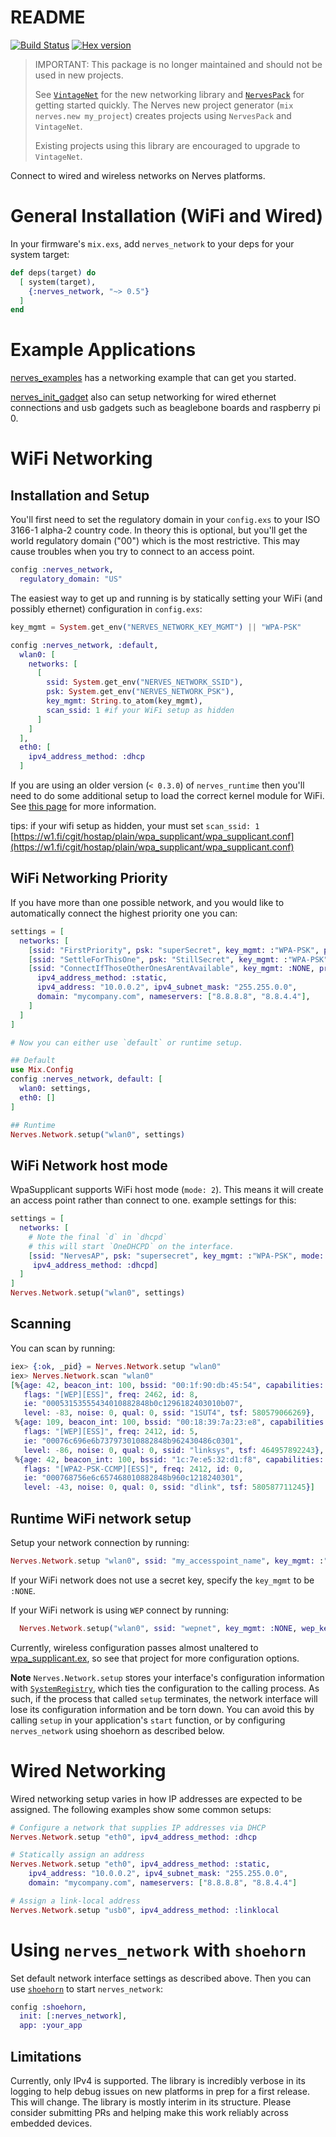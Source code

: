 # README
[![Build Status](https://travis-ci.org/nerves-project/nerves_network.svg?branch=master)](https://travis-ci.org/nerves-project/nerves_network)
[![Hex version](https://img.shields.io/hexpm/v/nerves_network.svg "Hex version")](https://hex.pm/packages/nerves_network)

> IMPORTANT: This package is no longer maintained and should not be used in new
> projects.
>
> See [`VintageNet`](https://github.com/nerves-networking/vintage_net)
> for the new networking library and
> [`NervesPack`](https://github.com/nerves-project/nerves_pack) for getting
> started quickly. The Nerves new project generator (`mix nerves.new
> my_project`) creates projects using `NervesPack` and `VintageNet`.
>
> Existing projects using this library are encouraged to upgrade to
> `VintageNet`.

Connect to wired and wireless networks on Nerves platforms.

# General Installation (WiFi and Wired)

In your firmware's `mix.exs`, add `nerves_network` to your deps for your system target:

```elixir
def deps(target) do
  [ system(target),
    {:nerves_network, "~> 0.5"}
  ]
end
```

# Example Applications
[nerves_examples](https://github.com/nerves-project/nerves_examples/tree/master/hello_network)
has a networking example that can get you started.

[nerves_init_gadget](https://github.com/nerves-project/nerves_init_gadget) also
can setup networking for wired ethernet connections and usb gadgets such
as beaglebone boards and raspberry pi 0.

# WiFi Networking

## Installation and Setup

You'll first need to set the regulatory domain in your `config.exs` to your ISO
3166-1 alpha-2 country code. In theory this is optional, but you'll get the
world regulatory domain ("00") which is the most restrictive. This may cause
troubles when you try to connect to an access point.

```elixir
config :nerves_network,
  regulatory_domain: "US"
```

The easiest way to get up and running is by statically setting your WiFi (and possibly ethernet) configuration in `config.exs`:

```elixir
key_mgmt = System.get_env("NERVES_NETWORK_KEY_MGMT") || "WPA-PSK"

config :nerves_network, :default,
  wlan0: [
    networks: [
      [
        ssid: System.get_env("NERVES_NETWORK_SSID"),
        psk: System.get_env("NERVES_NETWORK_PSK"),
        key_mgmt: String.to_atom(key_mgmt),
        scan_ssid: 1 #if your WiFi setup as hidden
      ]
    ]
  ],
  eth0: [
    ipv4_address_method: :dhcp
  ]
```

If you are using an older version (`< 0.3.0`) of `nerves_runtime` then you'll need to do some additional setup to load the correct kernel module for WiFi. See [this page](OLD_NERVES_RUNTIME.md) for more information.

tips: if your wifi setup as hidden, your must set `scan_ssid: 1` [https://w1.fi/cgit/hostap/plain/wpa_supplicant/wpa_supplicant.conf](https://w1.fi/cgit/hostap/plain/wpa_supplicant/wpa_supplicant.conf)

## WiFi Networking Priority

If you have more than one possible network, and you would like to automatically
connect the highest priority one you can:

```elixir
settings = [
  networks: [
    [ssid: "FirstPriority", psk: "superSecret", key_mgmt: :"WPA-PSK", priority: 100],
    [ssid: "SettleForThisOne", psk: "StillSecret", key_mgmt: :"WPA-PSK", priority: 10],
    [ssid: "ConnectIfThoseOtherOnesArentAvailable", key_mgmt: :NONE, priority: 0,
      ipv4_address_method: :static,
      ipv4_address: "10.0.0.2", ipv4_subnet_mask: "255.255.0.0",
      domain: "mycompany.com", nameservers: ["8.8.8.8", "8.8.4.4"],
    ]
  ]
]

# Now you can either use `default` or runtime setup.

## Default
use Mix.Config
config :nerves_network, default: [
  wlan0: settings,
  eth0: []
]

## Runtime
Nerves.Network.setup("wlan0", settings)
```

## WiFi Network host mode
WpaSupplicant supports WiFi host mode (`mode: 2`). This means it will create an 
access point rather than connect to one. example settings for this:

```elixir
settings = [
  networks: [
    # Note the final `d` in `dhcpd`
    # this will start `OneDHCPD` on the interface.
    [ssid: "NervesAP", psk: "supersecret", key_mgmt: :"WPA-PSK", mode: 2,
     ipv4_address_method: :dhcpd] 
  ]
]
Nerves.Network.setup("wlan0", settings)
```

## Scanning

You can scan by running:

```elixir
iex> {:ok, _pid} = Nerves.Network.setup "wlan0"
iex> Nerves.Network.scan "wlan0"
[%{age: 42, beacon_int: 100, bssid: "00:1f:90:db:45:54", capabilities: 1073,
   flags: "[WEP][ESS]", freq: 2462, id: 8,
   ie: "00053153555434010882848b0c1296182403010b07",
   level: -83, noise: 0, qual: 0, ssid: "1SUT4", tsf: 580579066269},
 %{age: 109, beacon_int: 100, bssid: "00:18:39:7a:23:e8", capabilities: 1041,
   flags: "[WEP][ESS]", freq: 2412, id: 5,
   ie: "00076c696e6b737973010882848b962430486c0301",
   level: -86, noise: 0, qual: 0, ssid: "linksys", tsf: 464957892243},
 %{age: 42, beacon_int: 100, bssid: "1c:7e:e5:32:d1:f8", capabilities: 1041,
   flags: "[WPA2-PSK-CCMP][ESS]", freq: 2412, id: 0,
   ie: "000768756e6c657468010882848b960c1218240301",
   level: -43, noise: 0, qual: 0, ssid: "dlink", tsf: 580587711245}]
```

## Runtime WiFi network setup

Setup your network connection by running:

```elixir
Nerves.Network.setup "wlan0", ssid: "my_accesspoint_name", key_mgmt: :"WPA-PSK", psk: "secret"
```

If your WiFi network does not use a secret key, specify the `key_mgmt` to be
`:NONE`. 

If your WiFi network is using `WEP` connect by running:
```elixir
  Nerves.Network.setup("wlan0", ssid: "wepnet", key_mgmt: :NONE, wep_key0: :"WEPSECRET", wep_tx_keyidx: 0)
```

Currently, wireless configuration passes almost unaltered to
[wpa_supplicant.ex](https://github.com/nerves-project/nerves_wpa_supplicant), so
see that project for more configuration options.

**Note**
`Nerves.Network.setup` stores your interface's configuration information with [`SystemRegistry`](https://github.com/nerves-project/system_registry), which ties the configuration to the calling process. As such, if the process that called `setup` terminates, the network interface will lose its configuration information and be torn down. You can avoid this by calling `setup` in your application's `start` function, or by configuring `nerves_network` using shoehorn as described below.

# Wired Networking

Wired networking setup varies in how IP addresses are expected to be assigned.
The following examples show some common setups:

```elixir
# Configure a network that supplies IP addresses via DHCP
Nerves.Network.setup "eth0", ipv4_address_method: :dhcp

# Statically assign an address
Nerves.Network.setup "eth0", ipv4_address_method: :static,
    ipv4_address: "10.0.0.2", ipv4_subnet_mask: "255.255.0.0",
    domain: "mycompany.com", nameservers: ["8.8.8.8", "8.8.4.4"]

# Assign a link-local address
Nerves.Network.setup "usb0", ipv4_address_method: :linklocal
```

# Using `nerves_network` with `shoehorn`

Set default network interface settings as described above. Then you can use [`shoehorn`](https://github.com/nerves-project/shoehorn) to start `nerves_network`:

```elixir
config :shoehorn,
  init: [:nerves_network],
  app: :your_app
```

## Limitations

Currently, only IPv4 is supported. The library is incredibly verbose in its
logging to help debug issues on new platforms in prep for a first release. This
will change. The library is mostly interim in its structure. Please consider
submitting PRs and helping make this work reliably across embedded devices.
